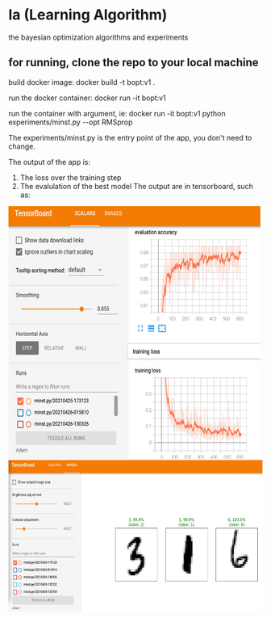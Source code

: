 # la (Learning Algorithm)
the bayesian optimization algorithms and experiments

## for running, clone the repo to your local machine
build docker image:
docker build -t bopt:v1 . 

run the docker container:
docker run -it bopt:v1 

run the container with argument, ie:
docker run -it bopt:v1 python experiments/minst.py --opt RMSprop

The experiments/minst.py is the entry point of the app, you don't need to change. 

The output of the app is:
1. The loss over the training step
2. The evalulation of the best model
The output are in tensorboard, such as:


<img src="https://github.com/zzh237/la/blob/main/docs/result_exp_1.jpg" width="500" height="500">

<img src="https://github.com/zzh237/la/blob/main/docs/result_exp_2.jpg" width="600" height="300">


